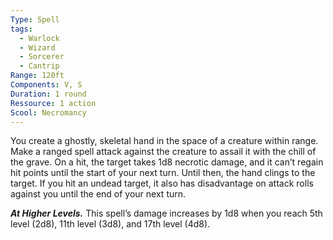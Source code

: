 ```yaml
---
Type: Spell
tags:
  - Warlock
  - Wizard
  - Sorcerer
  - Cantrip
Range: 120ft
Components: V, S
Duration: 1 round
Ressource: 1 action
Scool: Necromancy
---
```

You create a ghostly, skeletal hand in the space of a creature within range. Make a ranged spell attack against the creature to assail it with the chill of the grave. On a hit, the target takes 1d8 necrotic damage, and it can’t regain hit points until the start of your next turn. Until then, the hand clings to the target. If you hit an undead target, it also has disadvantage on attack rolls against you until the end of your next turn.

**_At Higher Levels._** This spell’s damage increases by 1d8 when you reach 5th level (2d8), 11th level (3d8), and 17th level (4d8).